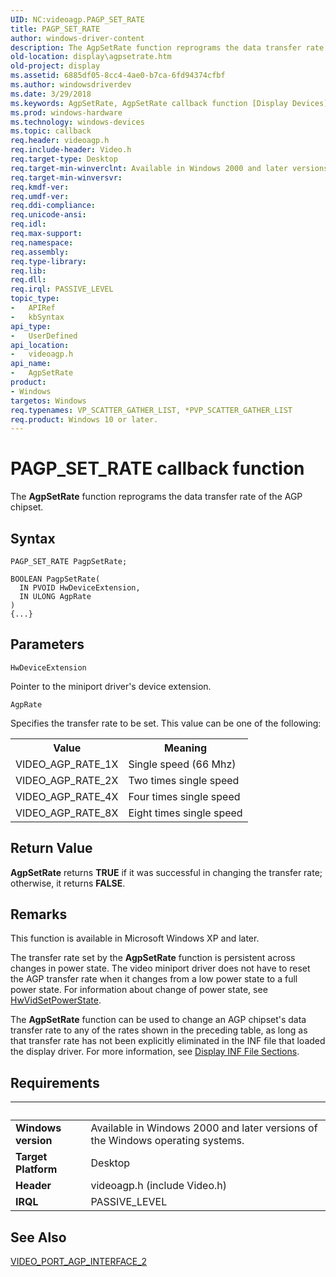 ```yaml
---
UID: NC:videoagp.PAGP_SET_RATE
title: PAGP_SET_RATE
author: windows-driver-content
description: The AgpSetRate function reprograms the data transfer rate of the AGP chipset.
old-location: display\agpsetrate.htm
old-project: display
ms.assetid: 6885df05-8cc4-4ae0-b7ca-6fd94374cfbf
ms.author: windowsdriverdev
ms.date: 3/29/2018
ms.keywords: AgpSetRate, AgpSetRate callback function [Display Devices], PAGP_SET_RATE, VideoPort_Functions_4dfdb762-5156-4a06-9dd8-1766bbe3dbe4.xml, display.agpsetrate, videoagp/AgpSetRate
ms.prod: windows-hardware
ms.technology: windows-devices
ms.topic: callback
req.header: videoagp.h
req.include-header: Video.h
req.target-type: Desktop
req.target-min-winverclnt: Available in Windows 2000 and later versions of the Windows operating systems.
req.target-min-winversvr: 
req.kmdf-ver: 
req.umdf-ver: 
req.ddi-compliance: 
req.unicode-ansi: 
req.idl: 
req.max-support: 
req.namespace: 
req.assembly: 
req.type-library: 
req.lib: 
req.dll: 
req.irql: PASSIVE_LEVEL
topic_type:
-	APIRef
-	kbSyntax
api_type:
-	UserDefined
api_location:
-	videoagp.h
api_name:
-	AgpSetRate
product:
- Windows
targetos: Windows
req.typenames: VP_SCATTER_GATHER_LIST, *PVP_SCATTER_GATHER_LIST
req.product: Windows 10 or later.
---
```



# PAGP_SET_RATE callback function
The <b>AgpSetRate</b> function reprograms the data transfer rate of the AGP chipset.

## Syntax

```
PAGP_SET_RATE PagpSetRate;

BOOLEAN PagpSetRate(
  IN PVOID HwDeviceExtension,
  IN ULONG AgpRate
)
{...}
```

## Parameters

`HwDeviceExtension`

Pointer to the miniport driver's device extension.

`AgpRate`

Specifies the transfer rate to be set. This value can be one of the following:

<table>
<tr>
<th>Value</th>
<th>Meaning</th>
</tr>
<tr>
<td>
VIDEO_AGP_RATE_1X

</td>
<td>
Single speed (66 Mhz)

</td>
</tr>
<tr>
<td>
VIDEO_AGP_RATE_2X

</td>
<td>
Two times single speed

</td>
</tr>
<tr>
<td>
VIDEO_AGP_RATE_4X

</td>
<td>
Four times single speed

</td>
</tr>
<tr>
<td>
VIDEO_AGP_RATE_8X

</td>
<td>
Eight times single speed

</td>
</tr>
</table>


## Return Value

<b>AgpSetRate</b> returns <b>TRUE</b> if it was successful in changing the transfer rate; otherwise, it returns <b>FALSE</b>.

## Remarks

This function is available in Microsoft Windows XP and later.

The transfer rate set by the <b>AgpSetRate</b> function is persistent across changes in power state. The video miniport driver does not have to reset the AGP transfer rate when it changes from a low power state to a full power state. For information about change of power state, see <a href="https://msdn.microsoft.com/d7800ab6-9d8f-47a7-b919-8b6b0197d163">HwVidSetPowerState</a>.

The <b>AgpSetRate</b> function can be used to change an AGP chipset's data transfer rate to any of the rates shown in the preceding table, as long as that transfer rate has not been explicitly eliminated in the INF file that loaded the display driver. For more information, see <a href="https://msdn.microsoft.com/2075a10f-a504-4bdc-8112-9c583c5084bb">Display INF File Sections</a>.

## Requirements
| &nbsp; | &nbsp; |
| ---- |:---- |
| **Windows version** | Available in Windows 2000 and later versions of the Windows operating systems.  |
| **Target Platform** | Desktop |
| **Header** | videoagp.h (include Video.h) |
| **IRQL** | PASSIVE_LEVEL |

## See Also

<a href="https://msdn.microsoft.com/library/windows/hardware/ff570528">VIDEO_PORT_AGP_INTERFACE_2</a>